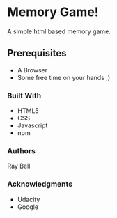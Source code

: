 # Memory Game!
A simple html based memory game.

## Prerequisites

* A Browser
* Some free time on your hands ;)



### Built With
* HTML5
* CSS
* Javascript
* npm


### Authors
Ray Bell



### Acknowledgments
* Udacity
* Google

